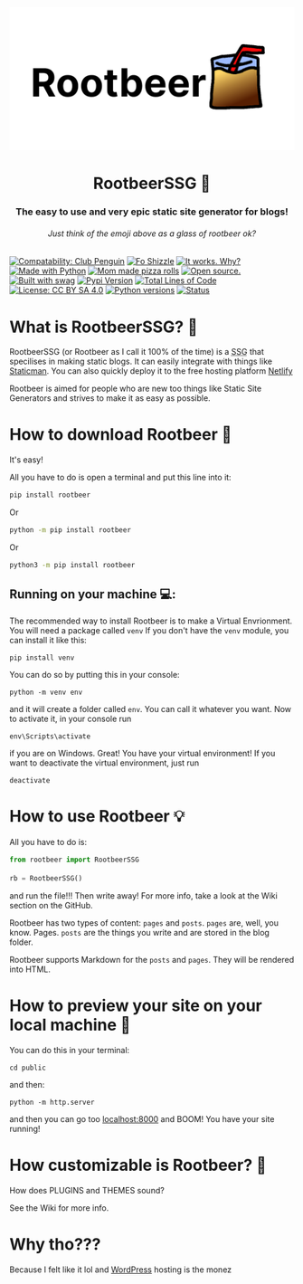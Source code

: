 <div align="center">
    <img src="https://github.com/BreadcrumbIsTaken/RootbeerSSG/blob/main/.github/rootbeer-logo.png">
    <h1>RootbeerSSG 🍺</h1>
    <h3>The easy to use and very epic static site generator for blogs!</h3>
    <h6>Just think of the emoji above as a glass of rootbeer ok?</h6>
</div>

[![Compatability: Club Penguin](https://forthebadge.com/images/badges/compatibility-club-penguin.svg)](https://forthebadge.com)
[![Fo Shizzle](https://forthebadge.com/images/badges/fo-shizzle.svg)](https://forthebadge.com)
[![It works. Why?](https://forthebadge.com/images/badges/it-works-why.svg)](https://forthebadge.com)
[![Made with Python](https://forthebadge.com/images/badges/made-with-python.svg)](https://python.org)
[![Mom made pizza rolls](https://forthebadge.com/images/badges/mom-made-pizza-rolls.svg)](https://forthebadge.com)
[![Open source.](https://forthebadge.com/images/badges/open-source.svg)](https://github.com/BreadcrumbIsTaken/RootbeerSSG)
[![Built with swag](https://forthebadge.com/images/badges/built-with-swag.svg)](https://forthebadge.com)
[![Pypi Version](https://img.shields.io/pypi/v/rootbeer?style=for-the-badge)](https://pypi/project/rootbeer)
[![Total Lines of Code](https://img.shields.io/tokei/lines/github/BreadcrumbIsTaken/RootbeerSSG?style=for-the-badge)](https://github.com/BreadcrumbIsTaken)
[![License: CC BY SA 4.0](https://img.shields.io/pypi/l/rootbeer?style=for-the-badge)](https://pypi/project/rootbeer)
[![Python versions](https://img.shields.io/pypi/pyversions/rootbeer?style=for-the-badge)](https://pypi/project/rootbeer)
[![Status](https://img.shields.io/pypi/status/rootbeer?style=for-the-badge)](https://pypi/project/rootbeer)

# What is RootbeerSSG? 🤔

RootbeerSSG (or Rootbeer as I call it 100% of the time) is a <abbr title="Static Site Generator">SSG</abbr> that specilises in making static blogs.
It can easily integrate with things like [Staticman](https://staticman.net). You can also quickly deploy it to the free hosting platform [Netlify](https://netlify.com)

Rootbeer is aimed for people who are new too things like Static Site Generators and strives to make it as easy as possible.

# How to download Rootbeer 🔻

It's easy!

All you have to do is open a terminal and put this line into it:
```bash
pip install rootbeer
```
Or
```bash
python -m pip install rootbeer
```
Or
```bash
python3 -m pip install rootbeer
```

## Running on your machine 💻:
The recommended way to install Rootbeer is to make a Virtual Envrionment. You will need a package called `venv`
If you don't have the `venv` module, you can install it like this:
```shell
pip install venv
```
You can do so by putting this in your console:
```shell
python -m venv env
```
and it will create a folder called `env`. You can call it whatever you want.
Now to activate it, in your console run
```shell
env\Scripts\activate
```
if you are on Windows.
Great! You have your virtual environment!
If you want to deactivate the virtual environment, just run
```shell
deactivate
```
# How to use Rootbeer 💡

All you have to do is:
```python
from rootbeer import RootbeerSSG

rb = RootbeerSSG()
```
and run the file!!!
Then write away! For more info, take a look at the Wiki section on the GitHub.

Rootbeer has two types of content: `pages` and `posts`. `pages` are, well, you know. Pages.
`posts` are the things you write and are stored in the blog folder.

Rootbeer supports Markdown for the `posts` and `pages`. They will be rendered into HTML.

# How to preview your site on your local machine 🍃

You can do this in your terminal:
```shell
cd public
```
and then:
```shell
python -m http.server
```

and then you can go too [localhost:8000](http://localhost:8000) and BOOM! You have your site running!

# How customizable is Rootbeer? 🎨

How does PLUGINS and THEMES sound?

See the Wiki for more info.

# Why tho???

Because I felt like it lol and [WordPress](https://wordpress.org) hosting is the monez
